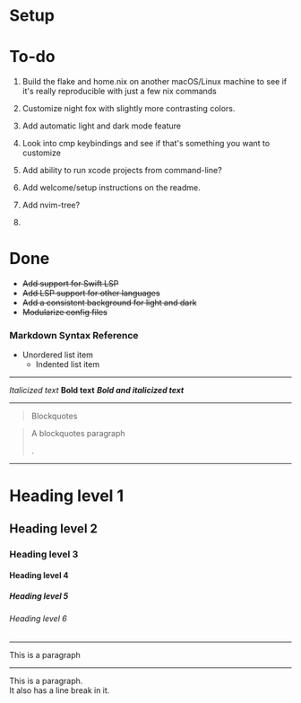 # Setup



# To-do

 1. Build the flake and home.nix on another macOS/Linux machine to see if it's really reproducible with just a few nix commands

 2. Customize night fox with slightly more contrasting colors.

 3. Add automatic light and dark mode feature
  
 4. Look into cmp keybindings and see if that's something you want to customize

 5. Add ability to run xcode projects from command-line?

 6. Add welcome/setup instructions on the readme.

 7. Add nvim-tree?

 8. 

# Done

- ~~Add support for Swift LSP~~
- ~~Add LSP support for other languages~~
- ~~Add a consistent background for light and dark~~
- ~~Modularize config files~~

### Markdown Syntax Reference

- Unordered list item
    - Indented list item

---

*Italicized text*
**Bold text**
***Bold and italicized text***

---

> Blockquotes

> A blockquotes paragraph
>
> .

---

# Heading level 1
## Heading level 2
### Heading level 3
#### Heading level 4
##### Heading level 5
###### Heading level 6

---

<p>This is a paragraph
</p>

---


<p>This is a paragraph.<br> It also has a line break in it.</p>

